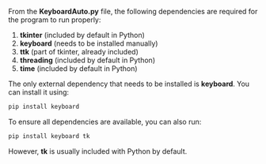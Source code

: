 From the **KeyboardAuto.py** file, the following dependencies are required for the program to run properly:

1. **tkinter** (included by default in Python)
2. **keyboard** (needs to be installed manually)
3. **ttk** (part of tkinter, already included)
4. **threading** (included by default in Python)
5. **time** (included by default in Python)

The only external dependency that needs to be installed is **keyboard**. You can install it using:

```bash
pip install keyboard
```

To ensure all dependencies are available, you can also run:

```bash
pip install keyboard tk
```

However, **tk** is usually included with Python by default.

